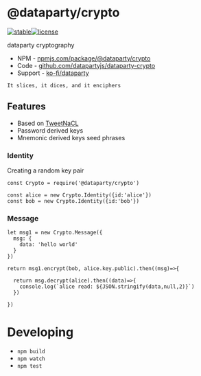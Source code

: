 # @dataparty/crypto
[![stable](http://badges.github.io/stability-badges/dist/stable.svg)](http://github.com/badges/stability-badges)[![license](https://img.shields.io/github/license/datapartyjs/dataparty-crypto)](https://github.com/datapartyjs/dataparty-crypto/blob/master/LICENSE)

dataparty cryptography


 * NPM - [npmjs.com/package/@dataparty/crypto](https://www.npmjs.com/package/@dataparty/crypto)
 * Code - [github.com/datapartyjs/dataparty-crypto](https://github.com/datapartyjs/dataparty-crypto)
 * Support - [ko-fi/dataparty](https://ko-fi.com/dataparty)

`It slices, it dices, and it enciphers`

## Features

 * Based on [TweetNaCL](https://www.npmjs.com/package/tweetnacl)
 * Password derived keys
 * Mnemonic derived keys seed phrases



### Identity

Creating a random key pair

```
const Crypto = require('@dataparty/crypto')

const alice = new Crypto.Identity({id:'alice'})
const bob = new Crypto.Identity({id:'bob'})
```


### Message


```
let msg1 = new Crypto.Message({
  msg: {
    data: 'hello world'
  }
})

return msg1.encrypt(bob, alice.key.public).then((msg)=>{
  
  return msg.decrypt(alice).then((data)=>{
    console.log(`alice read: ${JSON.stringify(data,null,2)}`)
  })
  
})
```

# Developing

 * `npm build`
 * `npm watch`
 * `npm test`

